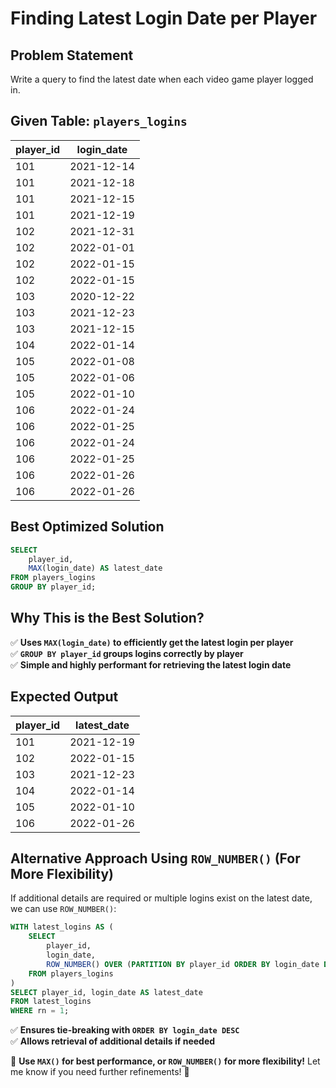 # Finding Latest Login Date per Player

## Problem Statement
Write a query to find the latest date when each video game player logged in.

## Given Table: `players_logins`
| player_id | login_date |
|-----------|------------|
| 101       | 2021-12-14 |
| 101       | 2021-12-18 |
| 101       | 2021-12-15 |
| 101       | 2021-12-19 |
| 102       | 2021-12-31 |
| 102       | 2022-01-01 |
| 102       | 2022-01-15 |
| 102       | 2022-01-15 |
| 103       | 2020-12-22 |
| 103       | 2021-12-23 |
| 103       | 2021-12-15 |
| 104       | 2022-01-14 |
| 105       | 2022-01-08 |
| 105       | 2022-01-06 |
| 105       | 2022-01-10 |
| 106       | 2022-01-24 |
| 106       | 2022-01-25 |
| 106       | 2022-01-24 |
| 106       | 2022-01-25 |
| 106       | 2022-01-26 |
| 106       | 2022-01-26 |

## Best Optimized Solution
```sql
SELECT 
    player_id, 
    MAX(login_date) AS latest_date  
FROM players_logins 
GROUP BY player_id;
```

## **Why This is the Best Solution?**
✅ **Uses `MAX(login_date)` to efficiently get the latest login per player**  
✅ **`GROUP BY player_id` groups logins correctly by player**  
✅ **Simple and highly performant for retrieving the latest login date**  

## **Expected Output**
| player_id | latest_date |
|-----------|------------|
| 101       | 2021-12-19 |
| 102       | 2022-01-15 |
| 103       | 2021-12-23 |
| 104       | 2022-01-14 |
| 105       | 2022-01-10 |
| 106       | 2022-01-26 |

## **Alternative Approach Using `ROW_NUMBER()` (For More Flexibility)**
If additional details are required or multiple logins exist on the latest date, we can use `ROW_NUMBER()`:
```sql
WITH latest_logins AS (
    SELECT 
        player_id, 
        login_date, 
        ROW_NUMBER() OVER (PARTITION BY player_id ORDER BY login_date DESC) AS rn
    FROM players_logins
)
SELECT player_id, login_date AS latest_date
FROM latest_logins
WHERE rn = 1;
```
✅ **Ensures tie-breaking with `ORDER BY login_date DESC`**  
✅ **Allows retrieval of additional details if needed**  

🚀 **Use `MAX()` for best performance, or `ROW_NUMBER()` for more flexibility!** Let me know if you need further refinements! 🎯
